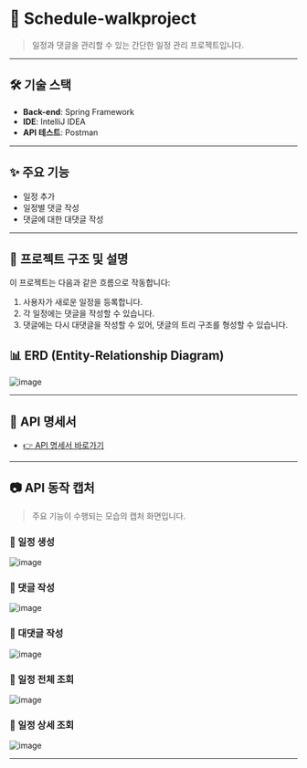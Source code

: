 # 📅 Schedule-walkproject

> 일정과 댓글을 관리할 수 있는 간단한 일정 관리 프로젝트입니다.

---

## 🛠 기술 스택

- **Back-end**: Spring Framework  
- **IDE**: IntelliJ IDEA  
- **API 테스트**: Postman  

---

## ✨ 주요 기능

- 일정 추가
- 일정별 댓글 작성
- 댓글에 대한 대댓글 작성

---

## 📌 프로젝트 구조 및 설명

이 프로젝트는 다음과 같은 흐름으로 작동합니다:

1. 사용자가 새로운 일정을 등록합니다.
2. 각 일정에는 댓글을 작성할 수 있습니다.
3. 댓글에는 다시 대댓글을 작성할 수 있어, 댓글의 트리 구조를 형성할 수 있습니다.
## 📊 ERD (Entity-Relationship Diagram)

![image](https://github.com/user-attachments/assets/c511c775-e619-4577-bc1b-3b615eca8893)

---

## 📒 API 명세서

- [👉 API 명세서 바로가기](https://www.notion.so/teamsparta/API-ERD-1e62dc3ef51481f1a441dd82cddc236b)  

---

## 📷 API 동작 캡처

> 주요 기능이 수행되는 모습의 캡처 화면입니다.  

### 📌 일정 생성
![image](https://github.com/user-attachments/assets/5e776927-bda6-43a7-bcc2-38d1af17a1ae)

### 💬 댓글 작성
![image](https://github.com/user-attachments/assets/01c1a3ee-33fa-4dd2-b824-d2b1b4b12eb5)

### 🔁 대댓글 작성
![image](https://github.com/user-attachments/assets/510f97cf-46fe-441a-8f67-8b8ff295a9b9)

### 🔎 일정 전체 조회
![image](https://github.com/user-attachments/assets/cff1dacf-263d-4156-8b58-081d05d5bbe0)

### 🔎 일정 상세 조회
![image](https://github.com/user-attachments/assets/18ee04b6-f3cb-406e-841c-0f428c83c6b9)

---
